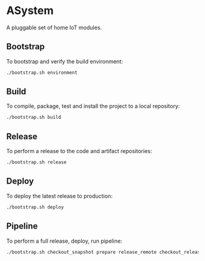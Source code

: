 # ASystem

A pluggable set of home IoT modules.

## Bootstrap

To bootstrap and verify the build environment:

```bash
./bootstrap.sh environment
```

## Build

To compile, package, test and install the project to a local repository:

```bash
./bootstrap.sh build
```

## Release

To perform a release to the code and artifact repositories:

```bash
./bootstrap.sh release
```

## Deploy

To deploy the latest release to production:

```bash
./bootstrap.sh deploy
```

## Pipeline

To perform a full release, deploy, run pipeline:

```bash
./bootstrap.sh checkout_snapshot prepare release_remote checkout_release run teardown checkout_snapshot deploy download
```

